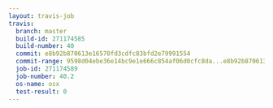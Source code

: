 ```yaml
---
layout: travis-job
travis:
  branch: master
  build-id: 271174585
  build-number: 40
  commit: e8b92b870613e16570fd3cdfc83bfd2e79991554
  commit-range: 9598d04ebe36e14bc9e1e666c854af06d0cfc8da...e8b92b870613e16570fd3cdfc83bfd2e79991554
  job-id: 271174589
  job-number: 40.2
  os-name: osx
  test-result: 0
---
```

